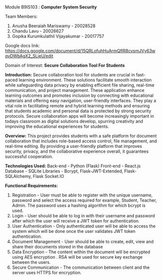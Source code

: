 Module B9IS103 : **Computer System Security**

Team Members:
1) Anusha Beeraiah Mariswamy - 20028528
2) Chandu Lavu - 20026627
3) Gopika Kurumkulathil Vijayakumar - 20017757

Google docs link:
https://docs.google.com/document/d/15QRLofuhHuArmQfIR8cvsmJVy63wqvDWbAgX2_SLieU/edit 


Domain of Interest: 
**Secure Collaboration Tool For Students**

**Introduction:**
Secure collaboration tool for students are crucial in fast-paced learning environment. These solutions facilitate smooth interaction while safeguarding data privacy by enabling efficient file sharing, real-time communication, and project management. These application enhance learning outcomes and promotes inclusion by connecting with educational materials and offering easy navigation, user-friendly interfaces. They play a vital role in facilitating remote and hybrid learning methods and ensuring that students academic and personal data is protected by strong security protocols. Secure collaboration apps will become increasingly important in todays classroom as digital solutions develop, spurring creativity and improving the educational experiences for students.

**Overview:**
This project provides students with a safe platform for document collaboration that includes role-based access control, file management, and real-time editing. By providing a user-friendly platform that improves security, privacy, and the collaborative experience overall, it guarantees successful cooperation.

**Technologies Used:**
Back-end - Python (Flask) 
Front-end - React.js 
Database - SQLite 
Libraries - Bcrypt, Flask-JWT-Extended, Flask-SQLAlchemy, Flask Socket.IO


**Functional Requirements:**
1) Registration - User must be able to register with the unique username, password and select the access required for example, Student, Teacher, Admin. The password uses a hashing algorithm for which bcrypt is used.
2) Login - User should be able to log in with their username and password after which the user will receive a JWT token for authentication.
3) User Authentication - Only authenticated user will be able to access the system which will be done once the user validates JWT token authentication.
4) Document Management - User should be able to create, edit, view and share their documents stored in the database
5) Data Encryption - The content within the document will be encrypted using AES encryption . RSA will be used for secure key exchange between the users.
6) Secure Communication - The communication between client and the server uses HTTPS for encryption.





